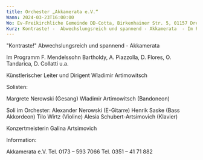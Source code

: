 ```yaml
---
title: Orchester „Akkamerata e.V.“
Wann: 2024-03-23T16:00:00
Wo: Ev-Freikirchliche Gemeinde DD-Cotta, Birkenhainer Str. 5, 01157 Dresden
Kurz: Kontraste! -  Abwechslungsreich und spannend - Akkamerata  - Im Programm F. Mendelssohn Bartholdy, A. Piazzolla, D. Flores, O. Tandarica, D. Collatti u.a. - Künstlerischer Leiter und Dirigent Wladimir Artimowitsch
---
```


"Kontraste!"
 Abwechslungsreich und spannend - Akkamerata 

Im Programm F. Mendelssohn Bartholdy, A. Piazzolla, D. Flores, O. Tandarica, D. Collatti u.a.

Künstlerischer Leiter und Dirigent Wladimir Artimowitsch

Solisten:

Margrete Nerowski (Gesang) 
Wladimir Artimowitsch (Bandoneon) 

Soli im Orchester:
Alexander Nerowski (E-Gitarre) 
Henrik Saske (Bass Akkordeon) 
Tilo Wirtz (Violine) 
Alesia Schubert-Artsimovich (Klavier) 

Konzertmeisterin Galina Artsimovich

Information:
 
Akkamerata e.V. 
Tel. 0173 – 593 7066
Tel. 0351 – 41 71 882